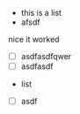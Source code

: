 *   this is a list
*   afsdf

nice it worked

*   [ ] asdfasdfqwer
*   [ ] asdfasdf

<!---->

*   list

<!---->

*   [ ] asdf

